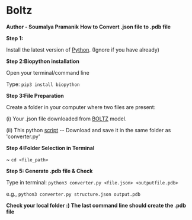 # Boltz

**Author - Soumalya Pramanik**
**How to Convert .json file to .pdb file**

**Step 1:** 

Install the latest version of [Python](https://www.python.org/downloads/). (Ignore if you have already)

**Step 2:Biopython installation**

Open your terminal/command line

Type: `pip3 install biopython`

**Step 3:File Preparation**

Create a folder in your computer where two files are present:

(i) Your .json file downloaded from [BOLTZ](https://labs.rowansci.com/) model.

(ii) This python [script](https://github.com/soumalya-p/Boltz/blob/9bb07d825b65f9a622e7f8a7308a46aaa56303ba/converter.py) -- Download and save it in the same folder as 'converter.py'

 **Step 4:Folder Selection in Terminal**

 ~ `cd <file_path>`

 **Step 5: Generate .pdb file & Check**

 Type in terminal: `python3 converter.py <file.json> <outputfile.pdb>`

 e.g., `python3 converter.py structure.json output.pdb`

**Check your local folder :) The last command line should create the .pdb file**